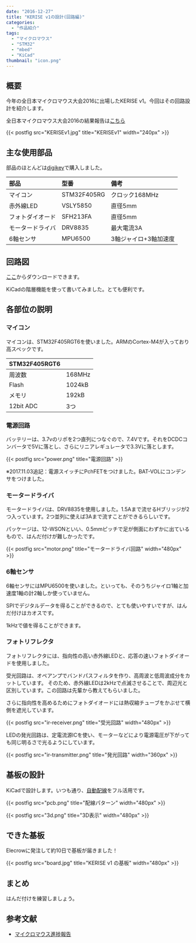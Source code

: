 ```yaml
---
date: "2016-12-27"
title: "KERISE v1の設計(回路編)"
categories:
  - "作品紹介"
tags:
  - "マイクロマウス"
  - "STM32"
  - "mbed"
  - "KiCad"
thumbnail: "icon.png"
---
```


## 概要

今年の全日本マイクロマウス大会2016に出場したKERISE v1。今回はその回路設計を紹介します。

全日本マイクロマウス大会2016の結果報告は[こちら](/posts/2016-11-21-micromouse2016/)

{{< postfig src="KERISEv1.jpg" title="KERISEv1" width="240px" >}}

<!--more-->

## 主な使用部品

部品のほとんどは[digikey](http://www.digikey.jp/)で購入しました。

|部品|型番|備考|
|:--|:--|:--|
|マイコン|STM32F405RG|クロック168MHz|
|赤外線LED|VSLY5850|直径5mm|
|フォトダイオード|SFH213FA|直径5mm|
|モータードライバ|DRV8835|最大電流3A|
|6軸センサ|MPU6500|3軸ジャイロ+3軸加速度|

## 回路図

[ここ](sketch.pdf)からダウンロードできます。

KiCadの階層機能を使って書いてみました。とても便利です。

## 各部位の説明

### マイコン

マイコンは、STM32F405RGT6を使いました。ARMのCortex-M4が入っており高スペックです。

|STM32F405RGT6||
|:--|:--|
|周波数|168MHz|
|Flash|1024kB|
|メモリ|192kB|
|12bit ADC|3つ|

### 電源回路

バッテリーは、3.7vのリポを2つ直列につなぐので、7.4Vです。それをDCDCコンバータで5Vに落とし、さらにリニアレギュレータで3.3Vに落とします。

{{< postfig src="power.png" title="電源回路" >}}

※2017.11.03追記：電源スイッチにPchFETをつけました。BAT-VOLにコンデンサをつけました。

### モータードライバ

モータードライバは、DRV8835を使用しました。1.5Aまで流せるHブリッジが2つ入っています。2つ並列に使えば3Aまで流すことができるらしいです。

パッケージは、12-WSONといい、0.5mmピッチで足が側面にわずかに出ているもので、はんだ付けが難しかったです。

{{< postfig src="motor.png" title="モータードライバ回路" width="480px" >}}

### 6軸センサ

6軸センサにはMPU6500を使いました。といっても、そのうちジャイロ1軸と加速度1軸の計2軸しか使っていません。

SPIでデジタルデータを得ることができるので、とても使いやすいですが、はんだ付けはカオスです。

1kHzで値を得ることができます。

### フォトリフレクタ

フォトリフレクタには、指向性の高い赤外線LEDと、応答の速いフォトダイオードを使用しました。

受光回路は、オペアンプでバンドパスフィルタを作り、高周波と低周波成分をカットしています。
そのため、赤外線LEDは2kHzで点滅させることで、周辺光と区別しています。この回路は先輩から教えてもらいました。

さらに指向性を高めるためにフォトダイオードには熱収縮チューブをかぶせて横側を遮光しています。

{{< postfig src="ir-receiver.png" title="受光回路" width="480px" >}}


LEDの発光回路は、定電流源ICを使い、モーターなどにより電源電圧が下がっても同じ明るさで光るようにしています。

{{< postfig src="ir-transmitter.png" title="発光回路" width="360px" >}}

## 基板の設計

KiCadで設計します。いつも通り、[自動配線](/posts/2016-04-22-freerouting/)をフル活用です。

{{< postfig src="pcb.png" title="配線パターン" width="480px" >}}

{{< postfig src="3d.png" title="3D表示" width="480px" >}}

## できた基板

Elecrowに発注して約10日で基板が届きました！

{{< postfig src="board.jpg" title="KERISE v1 の基板" width="480px" >}}


## まとめ

はんだ付けを練習しましょう。

## 参考文献

  * [マイクロマウス進捗報告](http://blog.tokor.org/2015/08/16/%E3%83%9E%E3%82%A4%E3%82%AF%E3%83%AD%E3%83%9E%E3%82%A6%E3%82%B9%E9%80%B2%E6%8D%97%E5%A0%B1%E5%91%8A/)

